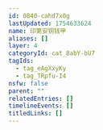 ```yaml
---
id: 0840-cahd7x0g
lastUpdated: 1754633624
name: 印第安铜钱甲
aliases: []
layer: 4
categoryId: cat_8abY-bU7
tagIds:
  - tag_eAgXxyKy
  - tag_TRpfu-I4
nsfw: false
parent: ""
relatedEntries: []
timelineEvents: []
titledLinks: []
---
```


